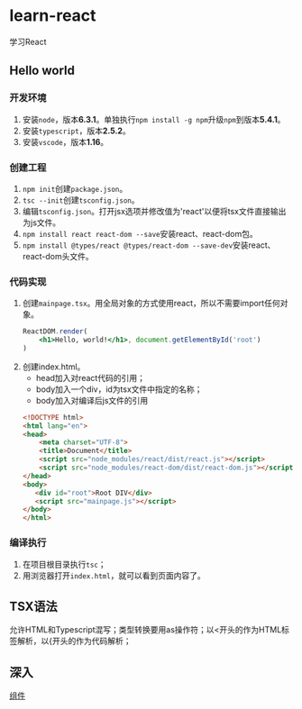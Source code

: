 # learn-react

学习React

## Hello world

### 开发环境

1. 安装`node`，版本**6.3.1**。单独执行`npm install -g npm`升级`npm`到版本**5.4.1**。
1. 安装`typescript`，版本**2.5.2**。
1. 安装`vscode`，版本**1.16**。

### 创建工程

1. `npm init`创建`package.json`。
1. `tsc --init`创建`tsconfig.json`。
1. 编辑`tsconfig.json`。打开jsx选项并修改值为'react'以便将tsx文件直接输出为js文件。
1. `npm install react react-dom --save`安装react、react-dom包。
1. `npm install @types/react @types/react-dom --save-dev`安装react、react-dom头文件。

### 代码实现

1. 创建`mainpage.tsx`。用全局对象的方式使用react，所以不需要import任何对象。
    ```jsx
    ReactDOM.render(
        <h1>Hello, world!</h1>, document.getElementById('root')
    )
    ```
1. 创建index.html。
    * head加入对react代码的引用；
    * body加入一个div，id为tsx文件中指定的名称；
    * body加入对编译后js文件的引用
    ```html
    <!DOCTYPE html>
    <html lang="en">
    <head>
        <meta charset="UTF-8">
        <title>Document</title>
        <script src="node_modules/react/dist/react.js"></script>    
        <script src="node_modules/react-dom/dist/react-dom.js"></script>
    </head>
    <body>
       <div id="root">Root DIV</div>
       <script src="mainpage.js"></script>
    </body>
    </html>
    ```

### 编译执行

1. 在项目根目录执行`tsc`；
1. 用浏览器打开`index.html`，就可以看到页面内容了。

## TSX语法

允许HTML和Typescript混写；类型转换要用as操作符；以<开头的作为HTML标签解析，以{开头的作为代码解析；

## 深入

[组件](component.md)